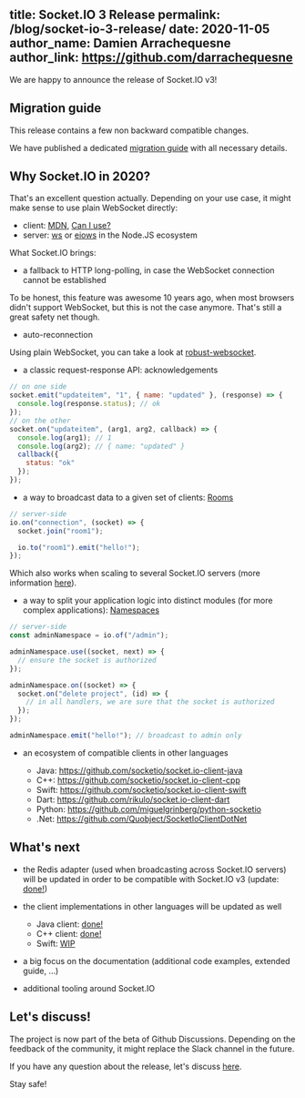 title: Socket.IO 3 Release
permalink: /blog/socket-io-3-release/
date: 2020-11-05
author_name: Damien Arrachequesne
author_link: https://github.com/darrachequesne
---

We are happy to announce the release of Socket.IO v3!

## Migration guide

This release contains a few non backward compatible changes.

We have published a dedicated [migration guide](/docs/migrating-from-2-x-to-3-0/) with all necessary details.


## Why Socket.IO in 2020?

That's an excellent question actually. Depending on your use case, it might make sense to use plain WebSocket directly:

- client: [MDN](https://developer.mozilla.org/en-US/docs/Web/API/WebSocket), [Can I use?](https://caniuse.com/websockets)
- server: [ws](https://github.com/websockets/ws) or [eiows](https://github.com/mmdevries/eiows) in the Node.JS ecosystem

What Socket.IO brings:

- a fallback to HTTP long-polling, in case the WebSocket connection cannot be established

To be honest, this feature was awesome 10 years ago, when most browsers didn't support WebSocket, but this is not the case anymore. That's still a great safety net though.

- auto-reconnection

Using plain WebSocket, you can take a look at [robust-websocket](https://github.com/appuri/robust-websocket).

- a classic request-response API: acknowledgements

```js
// on one side
socket.emit("updateitem", "1", { name: "updated" }, (response) => {
  console.log(response.status); // ok
});
// on the other
socket.on("updateitem", (arg1, arg2, callback) => {
  console.log(arg1); // 1
  console.log(arg2); // { name: "updated" }
  callback({
    status: "ok"
  });
});
```

- a way to broadcast data to a given set of clients: [Rooms](/docs/rooms/)

```js
// server-side
io.on("connection", (socket) => {
  socket.join("room1");

  io.to("room1").emit("hello!");
});
```

Which also works when scaling to several Socket.IO servers (more information [here](/docs/using-multiple-nodes/)).

- a way to split your application logic into distinct modules (for more complex applications): [Namespaces](/docs/namespaces/)

```js
// server-side
const adminNamespace = io.of("/admin");

adminNamespace.use((socket, next) => {
  // ensure the socket is authorized
});

adminNamespace.on((socket) => {
  socket.on("delete project", (id) => {
    // in all handlers, we are sure that the socket is authorized
  });
});

adminNamespace.emit("hello!"); // broadcast to admin only
```

- an ecosystem of compatible clients in other languages

    - Java: https://github.com/socketio/socket.io-client-java
    - C++: https://github.com/socketio/socket.io-client-cpp
    - Swift: https://github.com/socketio/socket.io-client-swift
    - Dart: https://github.com/rikulo/socket.io-client-dart
    - Python: https://github.com/miguelgrinberg/python-socketio
    - .Net: https://github.com/Quobject/SocketIoClientDotNet



## What's next

- the Redis adapter (used when broadcasting across Socket.IO servers) will be updated in order to be compatible with Socket.IO v3 (update: [done!](/blog/socket-io-redis-adapter-6-release/))

- the client implementations in other languages will be updated as well
  - Java client: [done!](https://github.com/socketio/socket.io-client-java/releases/tag/socket.io-client-2.0.0)
  - C++ client: [done!](https://github.com/socketio/socket.io-client-cpp/releases/tag/3.0.0)
  - Swift: [WIP](https://github.com/socketio/socket.io-client-swift/issues/1308)

- a big focus on the documentation (additional code examples, extended guide, ...)

- additional tooling around Socket.IO


## Let's discuss!

The project is now part of the beta of Github Discussions. Depending on the feedback of the community, it might replace the Slack channel in the future.

If you have any question about the release, let's discuss [here](https://github.com/socketio/socket.io/discussions/3674).



Stay safe!
